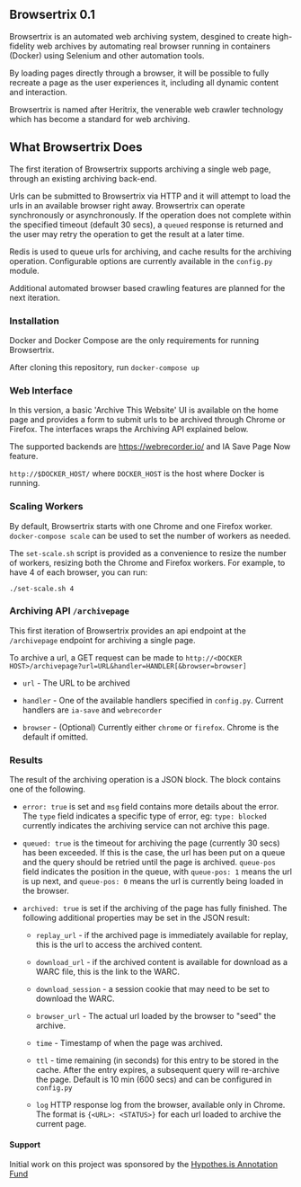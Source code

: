 ## Browsertrix 0.1

Browsertrix is an automated web archiving system, desgined to create high-fidelity web archives
by automating real browser running in containers (Docker) using Selenium and other automation tools.

By loading pages directly through a browser, it will be possible to fully recreate a page as the user experiences it, including all dynamic content
and interaction.

Browsertrix is named after Heritrix, the venerable web crawler technology which has become a standard for web archiving.

## What Browsertrix Does

The first iteration of Browsertrix supports archiving a single web page, through an existing archiving back-end.

Urls can be submitted to Browsertrix via HTTP and it will attempt to load the urls in an available browser right away.
Browsertrix can operate synchronously or asynchronously. If the operation does not complete within the specified timeout
(default 30 secs), a `queued` response is returned and the user may retry the operation to get the result at a later time.

Redis is used to queue urls for archiving, and cache results for the archiving operation. Configurable options
are currently available in the `config.py` module.

Additional automated browser based crawling features are planned for the next iteration.


### Installation

Docker and Docker Compose are the only requirements for running Browsertrix.

After cloning this repository, run `docker-compose up`

### Web Interface

In this version, a basic 'Archive This Website' UI is available on the home page and provides a form to submit urls
to be archived through Chrome or Firefox. The interfaces wraps the Archiving API explained below.

The supported backends are https://webrecorder.io/ and IA Save Page Now feature.

`http://$DOCKER_HOST/` where `DOCKER_HOST` is the host where Docker is running.


### Scaling Workers

By default, Browsertrix starts with one Chrome and one Firefox worker. `docker-compose scale` can be used
to set the number of workers as needed.

The `set-scale.sh` script is provided as a convenience to resize the number of workers, resizing both
the Chrome and Firefox workers. For example, to have 4 of each browser, you can run:

`./set-scale.sh 4`


### Archiving API `/archivepage`

This first iteration of Browsertrix provides an api endpoint at the `/archivepage` endpoint for archiving a single page.

To archive a url, a GET request can be made to `http://<DOCKER HOST>/archivepage?url=URL&handler=HANDLER[&browser=browser]`

* `url` - The URL to be archived

* `handler` - One of the available handlers specified in `config.py`. Current handlers are `ia-save` and `webrecorder`

* `browser` - (Optional) Currently either `chrome` or `firefox`. Chrome is the default if omitted.

### Results

The result of the archiving operation is a JSON block. The block contains one of the following.

* `error: true` is set and `msg` field contains more details about the error.
  The `type` field indicates a specific type of error, eg: `type: blocked` currently indicates the archiving service can not
  archive this page.

* `queued: true` is the timeout for archiving the page (currently 30 secs) has been exceeded. If this is the case, the url has been put on a queue and the query should be retried until the page is archived. `queue-pos` field indicates the position in the queue, with `queue-pos: 1` means the url is up next, and `queue-pos: 0` means the url is currently being loaded in the browser.

* `archived: true` is set if the archiving of the page has fully finished. The following additional properties may be set in the JSON result:

   - `replay_url` - if the archived page is immediately available for replay, this is the url to access the archived content.
  
   - `download_url` - if the archived content is available for download as a WARC file, this is the link to the WARC.
   
   - `download_session` - a session cookie that may need to be set to download the WARC.
    
   - `browser_url` - The actual url loaded by the browser to "seed" the archive.
    
   - `time` - Timestamp of when the page was archived.
   
   - `ttl` - time remaining (in seconds) for this entry to be stored in the cache. After the entry expires, a subsequent query will re-archive the page. Default is 10 min (600 secs) and can be configured in `config.py`
   
   - `log` HTTP response log from the browser, available only in Chrome. The format is `{<URL>: <STATUS>}` for each url loaded to archive the current page.



#### Support

Initial work on this project was sponsored by the [Hypothes.is Annotation Fund](http://anno.fund/#portfolioModal2)
